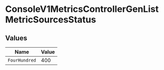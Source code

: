 # ConsoleV1MetricsControllerGenListMetricSourcesStatus


## Values

| Name          | Value         |
| ------------- | ------------- |
| `FourHundred` | 400           |